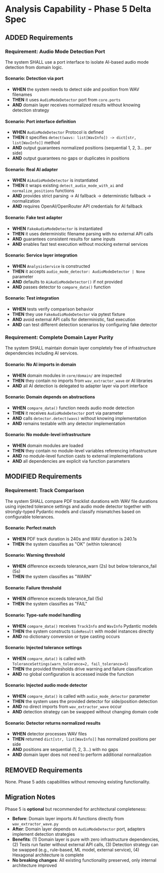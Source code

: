 # Analysis Capability - Phase 5 Delta Spec

## ADDED Requirements

### Requirement: Audio Mode Detection Port
The system SHALL use a port interface to isolate AI-based audio mode detection from domain logic.

#### Scenario: Detection via port
- **WHEN** the system needs to detect side and position from WAV filenames
- **THEN** it uses `AudioModeDetector` port from `core.ports`
- **AND** domain layer receives normalized results without knowing detection strategy

#### Scenario: Port interface definition
- **WHEN** `AudioModeDetector` Protocol is defined
- **THEN** it specifies `detect(wavs: list[WavInfo]) -> dict[str, list[WavInfo]]` method
- **AND** output guarantees normalized positions (sequential 1, 2, 3... per side)
- **AND** output guarantees no gaps or duplicates in positions

#### Scenario: Real AI adapter
- **WHEN** `AiAudioModeDetector` is instantiated
- **THEN** it wraps existing `detect_audio_mode_with_ai` and `normalize_positions` functions
- **AND** provides strict parsing → AI fallback → deterministic fallback → normalization
- **AND** requires OpenAI/OpenRouter API credentials for AI fallback

#### Scenario: Fake test adapter
- **WHEN** `FakeAudioModeDetector` is instantiated
- **THEN** it uses deterministic filename parsing with no external API calls
- **AND** guarantees consistent results for same inputs
- **AND** enables fast test execution without mocking external services

#### Scenario: Service layer integration
- **WHEN** `AnalysisService` is constructed
- **THEN** it accepts `audio_mode_detector: AudioModeDetector | None` parameter
- **AND** defaults to `AiAudioModeDetector()` if not provided
- **AND** passes detector to `compare_data()` function

#### Scenario: Test integration
- **WHEN** tests verify comparison behavior
- **THEN** they use `FakeAudioModeDetector` via pytest fixture
- **AND** avoid external API calls for deterministic, fast execution
- **AND** can test different detection scenarios by configuring fake detector

### Requirement: Complete Domain Layer Purity
The system SHALL maintain domain layer completely free of infrastructure dependencies including AI services.

#### Scenario: No AI imports in domain
- **WHEN** domain modules in `core/domain/` are inspected
- **THEN** they contain no imports from `wav_extractor_wave` or AI libraries
- **AND** all AI detection is delegated to adapter layer via port interface

#### Scenario: Domain depends on abstractions
- **WHEN** `compare_data()` function needs audio mode detection
- **THEN** it receives `AudioModeDetector` port via parameter
- **AND** calls `detector.detect(wavs)` without knowing implementation
- **AND** remains testable with any detector implementation

#### Scenario: No module-level infrastructure
- **WHEN** domain modules are loaded
- **THEN** they contain no module-level variables referencing infrastructure
- **AND** no module-level function casts to external implementations
- **AND** all dependencies are explicit via function parameters

## MODIFIED Requirements

### Requirement: Track Comparison
The system SHALL compare PDF tracklist durations with WAV file durations using injected tolerance settings and audio mode detector together with strongly-typed Pydantic models and classify mismatches based on configurable tolerances.

#### Scenario: Perfect match
- **WHEN** PDF track duration is 240s and WAV duration is 240.1s
- **THEN** the system classifies as "OK" (within tolerance)

#### Scenario: Warning threshold
- **WHEN** difference exceeds tolerance_warn (2s) but below tolerance_fail (5s)
- **THEN** the system classifies as "WARN"

#### Scenario: Failure threshold
- **WHEN** difference exceeds tolerance_fail (5s)
- **THEN** the system classifies as "FAIL"

#### Scenario: Type-safe model handling
- **WHEN** `compare_data()` receives `TrackInfo` and `WavInfo` Pydantic models
- **THEN** the system constructs `SideResult` with model instances directly
- **AND** no dictionary conversion or type casting occurs

#### Scenario: Injected tolerance settings
- **WHEN** `compare_data()` is called with `ToleranceSettings(warn_tolerance=2, fail_tolerance=5)`
- **THEN** the provided thresholds drive warning and failure classification
- **AND** no global configuration is accessed inside the function

#### Scenario: Injected audio mode detector
- **WHEN** `compare_data()` is called with `audio_mode_detector` parameter
- **THEN** the system uses the provided detector for side/position detection
- **AND** no direct imports from `wav_extractor_wave` occur
- **AND** detection strategy can be swapped without changing domain code

#### Scenario: Detector returns normalized results
- **WHEN** detector processes WAV files
- **THEN** returned `dict[str, list[WavInfo]]` has normalized positions per side
- **AND** positions are sequential (1, 2, 3...) with no gaps
- **AND** domain layer does not need to perform additional normalization

## REMOVED Requirements

None. Phase 5 adds capabilities without removing existing functionality.

## Migration Notes

Phase 5 is **optional** but recommended for architectural completeness:
- **Before**: Domain layer imports AI functions directly from `wav_extractor_wave.py`
- **After**: Domain layer depends on `AudioModeDetector` port, adapters implement detection strategies
- **Benefits**: (1) Domain layer is pure with zero infrastructure dependencies, (2) Tests run faster without external API calls, (3) Detection strategy can be swapped (e.g., rule-based, ML model, external service), (4) Hexagonal architecture is complete
- **No breaking changes**: All existing functionality preserved, only internal architecture improved